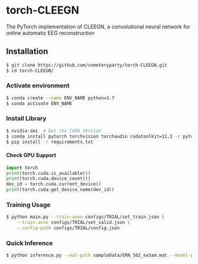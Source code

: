 # torch-CLEEGN

The PyTorch implementation of CLEEGN, a convolutional neural network for online automatic EEG reconstruction

## Installation

```sh
$ git clone https://github.com/cemeteryparty/torch-CLEEGN.git
$ cd torch-CLEEGN/
```

### Activate environment ###

```sh
$ conda create --name ENV_NAME python=3.7
$ conda activate ENV_NAME
```

### Install Library ###

```sh
$ nvidia-smi  # Get the CUDA Version
$ conda install pytorch torchvision torchaudio cudatoolkit=11.3 -c pytorch
$ pip install -r requirements.txt
```

#### Check GPU Support

```py
import torch
print(torch.cuda.is_available())
print(torch.cuda.device_count())
dev_id = torch.cuda.current_device()
print(torch.cuda.get_device_name(dev_id))
```

### Training Usage

```sh
$ python main.py --train-anno configs/TRIAL/set_train.json \
    --train-anno configs/TRIAL/set_valid.json \
    --config-path configs/TRIAL/config.json
```

### Quick Inference

```sh
$ python inference.py --mat-path sampleData/ERN_S02_exSam.mat --model-path sampleData/bc-12_0010.12_3040.4.pth
```


